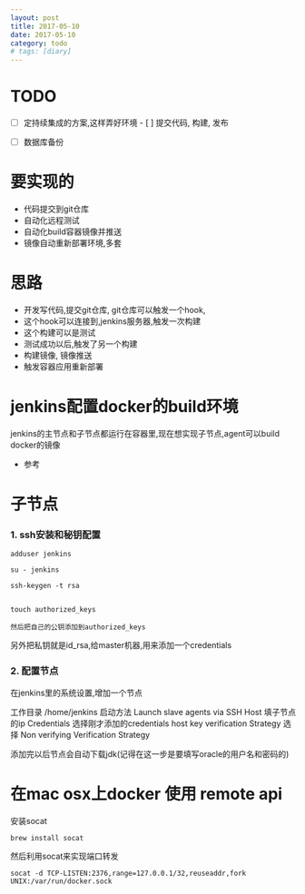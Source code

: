 ```yaml
---
layout: post
title: 2017-05-10
date: 2017-05-10
category: todo
# tags: [diary]
---
```


# TODO

* [ ] 定持续集成的方案,这样弄好环境
        - [ ] 提交代码, 构建, 发布
* [ ] 数据库备份


# 要实现的

* 代码提交到git仓库
* 自动化远程测试
* 自动化build容器镜像并推送
* 镜像自动重新部署环境,多套

# 思路

* 开发写代码,提交git仓库, git仓库可以触发一个hook, 
* 这个hook可以连接到,jenkins服务器,触发一次构建
* 这个构建可以是测试
* 测试成功以后,触发了另一个构建
* 构建镜像, 镜像推送
* 触发容器应用重新部署

# jenkins配置docker的build环境

jenkins的主节点和子节点都运行在容器里,现在想实现子节点,agent可以build docker的镜像



* 参考 [](https://devopscube.com/docker-containers-as-build-slaves-jenkins/)






# 子节点

### 1. ssh安装和秘钥配置


```
adduser jenkins

su - jenkins

ssh-keygen -t rsa


touch authorized_keys

然后把自己的公钥添加到authorized_keys

```

另外把私钥就是id_rsa,给master机器,用来添加一个credentials

### 2. 配置节点

在jenkins里的系统设置,增加一个节点

工作目录 /home/jenkins
启动方法 Launch slave agents via SSH
Host 填子节点的ip
Credentials 选择刚才添加的credentials
host key verification Strategy 选择 Non verifying Verification Strategy


添加完以后节点会自动下载jdk(记得在这一步是要填写oracle的用户名和密码的)


# 在mac osx上docker 使用 remote api

安装socat

```
brew install socat
```


然后利用socat来实现端口转发

```
socat -d TCP-LISTEN:2376,range=127.0.0.1/32,reuseaddr,fork UNIX:/var/run/docker.sock
```

